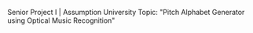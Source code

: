 Senior Project I | Assumption University
Topic: "Pitch Alphabet Generator using Optical Music Recognition"
